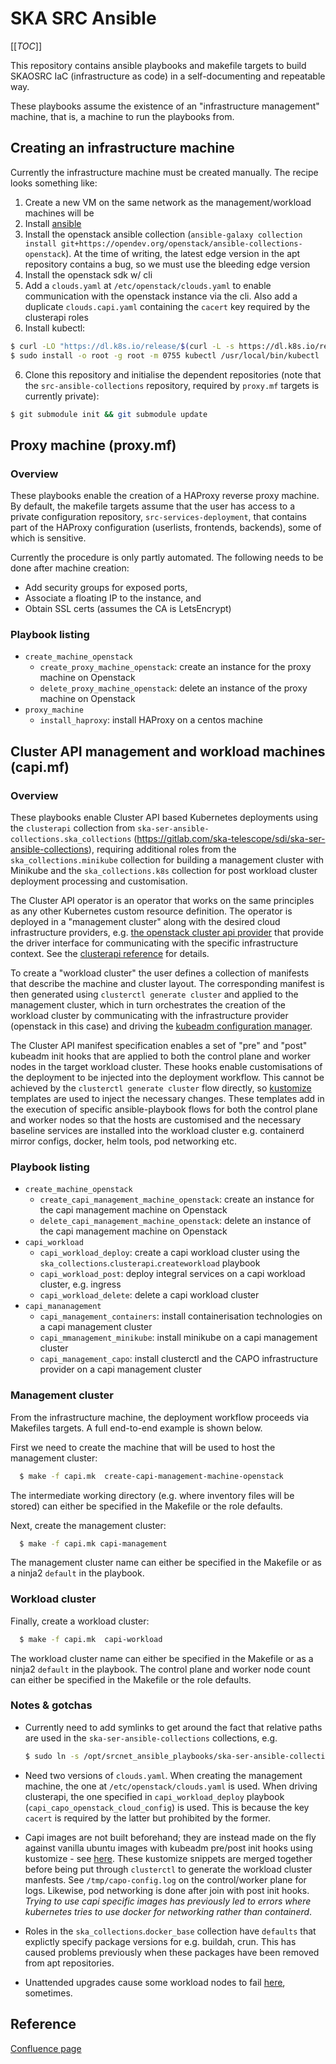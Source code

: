 # SKA SRC Ansible

[[_TOC_]]

This repository contains ansible playbooks and makefile targets to build SKAOSRC IaC (infrastructure as code) in a self-documenting and repeatable way.

These playbooks assume the existence of an "infrastructure management" machine, that is, a machine to run the playbooks from.

## Creating an infrastructure machine

Currently the infrastructure machine must be created manually. The recipe looks something like:

1. Create a new VM on the same network as the management/workload machines will be
2. Install [ansible](https://docs.ansible.com/ansible/latest/installation\_guide/installation\_distros.html#installing-ansible-on-ubuntu)
3. Install the openstack ansible collection (`ansible-galaxy collection install git+https://opendev.org/openstack/ansible-collections-openstack`). At the time of writing, the latest edge version in the apt repository contains a bug, so we must use the bleeding edge version
3. Install the openstack sdk w/ cli
4. Add a `clouds.yaml` at `/etc/openstack/clouds.yaml` to enable communication with the openstack instance via the cli. Also add a duplicate `clouds.capi.yaml` containing the `cacert` key required by the clusterapi roles
5. Install kubectl:
```bash
$ curl -LO "https://dl.k8s.io/release/$(curl -L -s https://dl.k8s.io/release/stable.txt)/bin/linux/amd64/kubectl"
$ sudo install -o root -g root -m 0755 kubectl /usr/local/bin/kubectl
```
6. Clone this repository and initialise the dependent repositories (note that the `src-ansible-collections` repository, required by `proxy.mf` targets is currently private):
```bash
$ git submodule init && git submodule update
```

## Proxy machine (proxy.mf)

### Overview

These playbooks enable the creation of a HAProxy reverse proxy machine. By default, the makefile targets assume that the user has access to a private configuration repository, `src-services-deployment`, that contains part of the HAProxy configuration (userlists, frontends, backends), some of which is sensitive. 

Currently the procedure is only partly automated. The following needs to be done after machine creation:

- Add security groups for exposed ports, 
- Associate a floating IP to the instance, and
- Obtain SSL certs (assumes the CA is LetsEncrypt)

### Playbook listing

- `create_machine_openstack`
  - `create_proxy_machine_openstack`: create an instance for the proxy machine on Openstack
  - `delete_proxy_machine_openstack`: delete an instance of the proxy machine on Openstack
- `proxy_machine`
  - `install_haproxy`: install HAProxy on a centos machine

## Cluster API management and workload machines (capi.mf)

### Overview

These playbooks enable Cluster API based Kubernetes deployments using the `clusterapi` collection from `ska-ser-ansible-collections.ska_collections` (https://gitlab.com/ska-telescope/sdi/ska-ser-ansible-collections), requiring additional roles from the `ska_collections.minikube` collection for building a management cluster with Minikube and the `ska_collections.k8s` collection for post workload cluster deployment processing and customisation.

The Cluster API operator is an operator that works on the same principles as any other Kubernetes custom resource definition. The operator is deployed in a "management cluster" along with the desired cloud infrastructure providers, e.g. [the openstack cluster api provider](https://github.com/kubernetes-sigs/cluster-api-provider-openstack) that provide the driver interface for communicating with the specific infrastructure context. See the [clusterapi reference]( https://cluster-api.sigs.k8s.io/user/concepts.html) for details.

To create a "workload cluster" the user defines a collection of manifests that describe the machine and cluster layout. The corresponding manifest is then generated using `clusterctl generate cluster` and applied to the management cluster, which in turn orchestrates the creation of the workload cluster by communicating with the infrastructure provider (openstack in this case) and driving the [kubeadm configuration manager](https://kubernetes.io/docs/setup/production-environment/tools/kubeadm/create-cluster-kubeadm/).

The Cluster API manifest specification enables a set of "pre" and "post" kubeadm init hooks that are applied to both the control plane and worker nodes in the target workload cluster. These hooks enable customisations of the deployment to be injected into the deployment workflow. This cannot be achieved by the `clusterctl generate cluster` flow directly, so [kustomize](https://kustomize.io/) templates are used to inject the necessary changes. These templates add in the execution of specific ansible-playbook flows for both the control plane and worker nodes so that the hosts are customised and the necessary baseline services are installed into the workload cluster e.g. containerd mirror configs, docker, helm tools, pod networking etc.

### Playbook listing

- `create_machine_openstack`
  - `create_capi_management_machine_openstack`: create an instance for the capi management machine on Openstack
  - `delete_capi_management_machine_openstack`: delete an instance of the capi management machine on Openstack
- `capi_workload`
  - `capi_workload_deploy`: create a capi workload cluster using the `ska_collections`.`clusterapi`.`createworkload` playbook
  - `capi_workload_post`:  deploy integral services on a capi workload cluster, e.g. ingress
  - `capi_workload_delete`: delete a capi workload cluster
- `capi_mananagement`
  - `capi_management_containers`: install containerisation  technologies on a capi management cluster
  - `capi_mmanagement_minikube`: install minikube on a capi management cluster
  - `capi_management_capo`: install clusterctl and the CAPO infrastructure provider on a capi management cluster

### Management cluster

From the infrastructure machine, the deployment workflow proceeds via Makefiles targets. A full end-to-end example is shown below.

First we need to create the machine that will be used to host the management cluster:

```bash
  $ make -f capi.mk  create-capi-management-machine-openstack
```

The intermediate working directory (e.g. where inventory files will be stored) can either be specified in the Makefile or the role defaults.

Next, create the management cluster:

```bash
  $ make -f capi.mk capi-management
```

The management cluster name can either be specified in the Makefile or as a ninja2 `default` in the playbook. 

### Workload cluster

Finally, create a workload cluster:

```bash
  $ make -f capi.mk  capi-workload
```

The workload cluster name can either be specified in the Makefile or as a ninja2 `default` in the playbook. The control plane and worker node count can either be specified in the Makefile or the role defaults.

### Notes & gotchas

- Currently need to add symlinks to get around the fact that relative paths are used in the `ska-ser-ansible-collections` collections, e.g. 

  ```bash
  $ sudo ln -s /opt/srcnet_ansible_playbooks/ska-ser-ansible-collections/resources resources
  ```

- Need two versions of `clouds.yaml`. When creating the management machine, the one at `/etc/openstack/clouds.yaml` is used. When driving clusterapi, the one specified in `capi_workload_deploy` playbook (`capi_capo_openstack_cloud_config`) is used. This is because the key `cacert` is required by the latter but prohibited by the former.

- Capi images are not built beforehand; they are instead made on the fly against vanilla ubuntu images with kubeadm pre/post init hooks using kustomize - see [here](https://gitlab.com/ska-telescope/sdi/ska-ser-ansible-collections/-/tree/main/resources/clusterapi/kustomize/capobase). These kustomize snippets are merged together before being put through `clusterctl` to generate the workload cluster manfests. See `/tmp/capo-config.log` on the control/worker plane for logs. Likewise, pod networking is done after join with post init hooks. *Trying to use capi specific images has previously led to errors where kubernetes tries to use docker for networking rather than containerd*.

- Roles in the `ska_collections`.`docker_base` collection have `defaults` that explictly specify package versions for e.g. buildah, crun. This has caused problems previously when these packages have been removed from apt repositories.

- Unattended upgrades cause some workload nodes to fail [here](https://gitlab.com/ska-telescope/sdi/ska-ser-ansible-collections/-/blob/main/ansible\_collections/ska\_collections/k8s/roles/k8s/tasks/main.yml#L22), sometimes.

## Reference

[Confluence page](https://confluence.skatelescope.org/x/ZYkEDQ)
